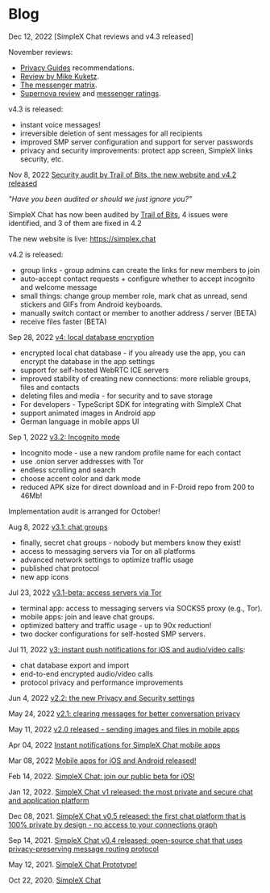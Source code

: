 # Blog

Dec 12, 2022 [SimpleX Chat reviews and v4.3 released]

November reviews:

- [Privacy Guides](https://www.privacyguides.org/real-time-communication/#simplex-chat) recommendations.
- [Review by Mike Kuketz](https://www.kuketz-blog.de/simplex-eindruecke-vom-messenger-ohne-identifier/).
- [The messenger matrix](https://www.messenger-matrix.de).
- [Supernova review](https://supernova.tilde.team/detailed_reviews.html#simplex) and [messenger ratings](https://supernova.tilde.team/messengers.html).

v4.3 is released:

- instant voice messages!
- irreversible deletion of sent messages for all recipients
- improved SMP server configuration and support for server passwords
- privacy and security improvements: protect app screen, SimpleX links security, etc.

Nov 8, 2022 [Security audit by Trail of Bits, the new website and v4.2 released](./20221108-simplex-chat-v4.2-security-audit-new-website.md)

_"Have you been audited or should we just ignore you?"_

SimpleX Chat has now been audited by [Trail of Bits](https://www.trailofbits.com/about), 4 issues were identified, and 3 of them are fixed in 4.2

The new website is live: https://simplex.chat

v4.2 is released:

- group links - group admins can create the links for new members to join
- auto-accept contact requests + configure whether to accept incognito and welcome message
- small things: change group member role, mark chat as unread, send stickers and GIFs from Android keyboards.
- manually switch contact or member to another address / server (BETA)
- receive files faster (BETA)

Sep 28, 2022 [v4: local database encryption](./20220928-simplex-chat-v4-encrypted-database.md)

- encrypted local chat database - if you already use the app, you can encrypt the database in the app settings
- support for self-hosted WebRTC ICE servers
- improved stability of creating new connections: more reliable groups, files and contacts
- deleting files and media - for security and to save storage
- For developers - TypeScript SDK for integrating with SimpleX Chat
- support animated images in Android app
- German language in mobile apps UI

Sep 1, 2022 [v3.2: Incognito mode](./20220901-simplex-chat-v3.2-incognito-mode.md)

- Incognito mode - use a new random profile name for each contact
- use .onion server addresses with Tor
- endless scrolling and search
- choose accent color and dark mode
- reduced APK size for direct download and in F-Droid repo from 200 to 46Mb!

Implementation audit is arranged for October!

Aug 8, 2022 [v3.1: chat groups](./20220808-simplex-chat-v3.1-chat-groups.md)

- finally, secret chat groups - nobody but members know they exist!
- access to messaging servers via Tor on all platforms
- advanced network settings to optimize traffic usage
- published chat protocol
- new app icons

Jul 23, 2022 [v3.1-beta: access servers via Tor](./20220723-simplex-chat-v3.1-tor-groups-efficiency.md)

- terminal app: access to messaging servers via SOCKS5 proxy (e.g., Tor).
- mobile apps: join and leave chat groups.
- optimized battery and traffic usage - up to 90x reduction!
- two docker configurations for self-hosted SMP servers.

Jul 11, 2022 [v3: instant push notifications for iOS and audio/video calls](./20220711-simplex-chat-v3-released-ios-notifications-audio-video-calls-database-export-import-protocol-improvements.md):

- chat database export and import
- end-to-end encrypted audio/video calls
- protocol privacy and performance improvements

Jun 4, 2022 [v2.2: the new Privacy and Security settings](./20220604-simplex-chat-new-privacy-security-settings.md)

May 24, 2022 [v2.1: clearing messages for better conversation privacy](./20220524-simplex-chat-better-privacy.md)

May 11, 2022 [v2.0 released - sending images and files in mobile apps](./20220511-simplex-chat-v2-images-files.md)

Apr 04, 2022 [Instant notifications for SimpleX Chat mobile apps](./20220404-simplex-chat-instant-notifications.md)

Mar 08, 2022 [Mobile apps for iOS and Android released!](./20220308-simplex-chat-mobile-apps.md)

Feb 14, 2022. [SimpleX Chat: join our public beta for iOS!](./20220214-simplex-chat-ios-public-beta.md)

Jan 12, 2022. [SimpleX Chat v1 released: the most private and secure chat and application platform](./20220112-simplex-chat-v1-released.md)

Dec 08, 2021. [SimpleX Chat v0.5 released: the first chat platform that is 100% private by design - no access to your connections graph](./20211208-simplex-chat-v0.5-released.md)

Sep 14, 2021. [SimpleX Chat v0.4 released: open-source chat that uses privacy-preserving message routing protocol](./20210914-simplex-chat-v0.4-released.md)

May 12, 2021. [SimpleX Chat Prototype!](./20210512-simplex-chat-terminal-ui.md)

Oct 22, 2020. [SimpleX Chat](./20201022-simplex-chat.md)

